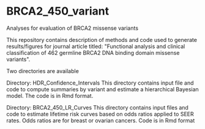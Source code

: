 # BRCA2_450_variant
Analyses for evaluation of BRCA2 missense variants

This repository contains description of methods and code used to generate results/figures for journal article titled: "Functional analysis and clinical classification of 462 germline BRCA2 DNA binding domain missense variants".

Two directories are available

Directory: HDR_Confidence_Intervals
  This directory contains input file and code to compute summaries by variant and estimate a hierarchical Bayesian model. The code is in Rmd format.

Directory: BRCA2_450_LR_Curves
  This directory contains input files and code to estimate lifetime risk curves based on odds ratios applied to SEER rates. Odds ratios are for breast or ovarian cancers. Code is in Rmd format

  
